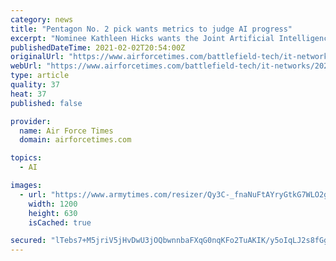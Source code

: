 ```yaml
---
category: news
title: "Pentagon No. 2 pick wants metrics to judge AI progress"
excerpt: "Nominee Kathleen Hicks wants the Joint Artificial Intelligence Center, which would report to her, to be the tool to guide the department's transformation for using artificial intelligence."
publishedDateTime: 2021-02-02T20:54:00Z
originalUrl: "https://www.airforcetimes.com/battlefield-tech/it-networks/2021/02/02/pentagon-no-2-pick-wants-metrics-to-judge-ai-progress/"
webUrl: "https://www.airforcetimes.com/battlefield-tech/it-networks/2021/02/02/pentagon-no-2-pick-wants-metrics-to-judge-ai-progress/"
type: article
quality: 37
heat: 37
published: false

provider:
  name: Air Force Times
  domain: airforcetimes.com

topics:
  - AI

images:
  - url: "https://www.armytimes.com/resizer/Qy3C-_fnaNuFtAYryGtkG7WLO2g=/1200x630/filters:quality(100)/cloudfront-us-east-1.images.arcpublishing.com/mco/SQGWJYWZOZBU3DB2MLJVVOLJLY.jpg"
    width: 1200
    height: 630
    isCached: true

secured: "lTebs7+M5jriV5jHvDwU3jOQbwnnbaFXqG0nqKFo2TuAKIK/y5oIqLJ2s8fGgLwu5RzNSvZsAQRzxyUg0K7OkFDP6IkOZRcklTN146z1hHu/e9mx7GqKQ8xeVE6GtlaYqFX9zwLNaAeGBKq2O6qHu4NBAjdlsjm4hldBV6lcP2ZbhRoQ9GPOfL5aHyG4HZQ3zVNvmTPImasm1MhqM6nLwc759124AXKQQbQSCXDQHOwxrpEg8Aavb9bELAJHhkwNzQ7VaETnpBmNwARWlZBlHdBzKf9KQWAWyiB2b/6gkrAa3mTD6GpnBM+dTmUpRvsguatKSFnP1MXCE+r83A544BNRUmIm9VzB0RZrenEGGds=;oXRC1cl2o1beQ1dODein1Q=="
---
```


